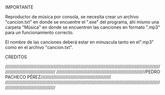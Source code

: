 IMPORTANTE

Reproductor de música por consola, se necesita crear un archivo "cancion.txt" en donde se encuentre el ".exe" del programa, ahí mismo una carpeta "Música" en donde se encuentren las canciones en formato ".mp3" para un funcionamiento correcto.


El nombre de las canciones deberá estar en minuscula tanto en el".mp3" como en el archivo "cancion.txt".

CREDITOS
















































///////////////////////////////////////////////////////////////////////////////////////////////////////////////////////////////////
/////////////////////////////////////////////////////////PEDRO PACHECO PÉREZ/////////////////////////////////////////////
///////////////////////////////////////////////////////////////////////////////////////////////////////////////////////////////////
